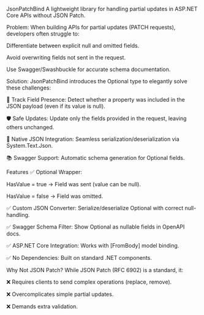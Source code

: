 JsonPatchBind
A lightweight library for handling partial updates in ASP.NET Core APIs without JSON Patch.

Problem:
When building APIs for partial updates (PATCH requests), developers often struggle to:

Differentiate between explicit null and omitted fields.

Avoid overwriting fields not sent in the request.

Use Swagger/Swashbuckle for accurate schema documentation.

Solution:
JsonPatchBind introduces the Optional<T> type to elegantly solve these challenges:

🎯 Track Field Presence: Detect whether a property was included in the JSON payload (even if its value is null).

🛡️ Safe Updates: Update only the fields provided in the request, leaving others unchanged.

🔄 Native JSON Integration: Seamless serialization/deserialization via System.Text.Json.

📚 Swagger Support: Automatic schema generation for Optional<T> fields.

Features
✅ Optional<T> Wrapper:

HasValue = true → Field was sent (value can be null).

HasValue = false → Field was omitted.

✅ Custom JSON Converter: Serialize/deserialize Optional<T> with correct null-handling.

✅ Swagger Schema Filter: Show Optional<T> as nullable fields in OpenAPI docs.

✅ ASP.NET Core Integration: Works with [FromBody] model binding.

✅ No Dependencies: Built on standard .NET components.

Why Not JSON Patch?
While JSON Patch (RFC 6902) is a standard, it:

❌ Requires clients to send complex operations (replace, remove).

❌ Overcomplicates simple partial updates.

❌ Demands extra validation.
